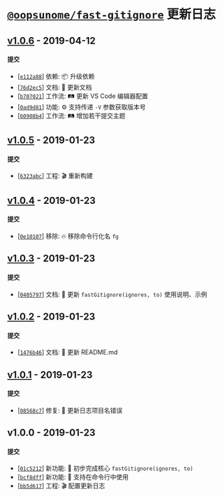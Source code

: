 # [`@oopsunome/fast-gitignore`](https://github.com/iTonyYo/fast-gitignore) 更新日志

## [v1.0.6](https://github.com/iTonyYo/fast-gitignore/compare/v1.0.5...v1.0.6) - 2019-04-12

#### 提交

- [[`e112a88`](https://github.com/iTonyYo/fast-gitignore/commit/e112a88f46697e8b5817b7f77ee33f038a2df587)] 依赖: :package: 升级依赖
- [[`76d2ec5`](https://github.com/iTonyYo/fast-gitignore/commit/76d2ec57a0959eedef86a0fc171084c176364491)] 文档: :memo: 更新文档
- [[`b707021`](https://github.com/iTonyYo/fast-gitignore/commit/b707021f88c449f087f2e75547d7da5a66ba0543)] 工作流: :railway_track: 更新 VS Code 编辑器配置
- [[`0ad9d81`](https://github.com/iTonyYo/fast-gitignore/commit/0ad9d817efb4b3a9872b6044686f323020380f05)] 功能: :gear: 支持传递 `-V` 参数获取版本号
- [[`60908b4`](https://github.com/iTonyYo/fast-gitignore/commit/60908b412a0928c0b0baf730318b2022e790f7d4)] 工作流: :railway_track: 增加若干提交主题
## [v1.0.5](https://github.com/iTonyYo/fast-gitignore/compare/v1.0.4...v1.0.5) - 2019-01-23

#### 提交

- [[`6323abc`](https://github.com/iTonyYo/fast-gitignore/commit/6323abc91b7df515faca84a66dce06419e333ef3)] 工程: :clapper: 重新构建
## [v1.0.4](https://github.com/iTonyYo/fast-gitignore/compare/v1.0.3...v1.0.4) - 2019-01-23

#### 提交

- [[`0e10107`](https://github.com/iTonyYo/fast-gitignore/commit/0e10107118ddb7b2ca4af7180b59f19d3edda032)] 移除: :fire: 移除命令行化名 `fg`
## [v1.0.3](https://github.com/iTonyYo/fast-gitignore/compare/v1.0.2...v1.0.3) - 2019-01-23

#### 提交

- [[`0405797`](https://github.com/iTonyYo/fast-gitignore/commit/04057971138552c663da88d6a595c81d0b789b02)] 文档: :memo: 更新 `fastGitignore(ignores, to)` 使用说明、示例
## [v1.0.2](https://github.com/iTonyYo/fast-gitignore/compare/v1.0.1...v1.0.2) - 2019-01-23

#### 提交

- [[`1476b46`](https://github.com/iTonyYo/fast-gitignore/commit/1476b468d37200acb2c9d61caaf9f5b262a59710)] 文档: :memo: 更新 README.md
## [v1.0.1](https://github.com/iTonyYo/fast-gitignore/compare/v1.0.0...v1.0.1) - 2019-01-23

#### 提交

- [[`08568c7`](https://github.com/iTonyYo/fast-gitignore/commit/08568c7fc410468e3fa103449bc5c8d2aebaf624)] 修复: :bug: 更新日志项目名错误
## v1.0.0 - 2019-01-23

#### 提交

- [[`01c5212`](https://github.com/iTonyYo/fast-gitignore/commit/01c5212d705ac86b87770d1fd6c7c7efde89dd41)] 新功能: :tada: 初步完成核心 `fastGitignore(ignores, to)`
- [[`bcf8dff`](https://github.com/iTonyYo/fast-gitignore/commit/bcf8dffd43e8283ddafd9de009a3c3135e83cb1a)] 新功能: :tada: 支持在命令行中使用
- [[`bb5d617`](https://github.com/iTonyYo/fast-gitignore/commit/bb5d617acb424fd421e9042779a0a1220dbbcf90)] 工程: :clapper: 配置更新日志
